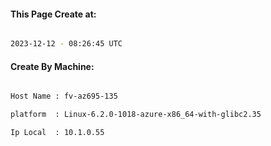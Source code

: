 
   
#### This Page Create at:

```bash

2023-12-12 - 08:26:45 UTC

```

#### Create By Machine:

```bash

Host Name : fv-az695-135

platform  : Linux-6.2.0-1018-azure-x86_64-with-glibc2.35

Ip Local  : 10.1.0.55

```

